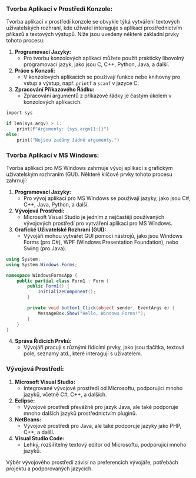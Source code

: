 ### Tvorba Aplikací v Prostředí Konzole:

Tvorba aplikací v prostředí konzole se obvykle týká vytváření textových uživatelských rozhraní, kde uživatel interaguje s aplikací prostřednictvím příkazů a textových výstupů. Níže jsou uvedeny některé základní prvky tohoto procesu:

1. **Programovací Jazyky:**
    - Pro tvorbu konzolových aplikací můžete použít prakticky libovolný programovací jazyk, jako jsou C, C++, Python, Java, a další.
2. **Práce s Konzolí:**
    - V konzolových aplikacích se používají funkce nebo knihovny pro vstup a výstup, např. `printf` a `scanf` v jazyce C.
3. **Zpracování Příkazového Řádku:**
    - Zpracování argumentů z příkazové řádky je častým úkolem v konzolových aplikacích.
   
```c
import sys

if len(sys.argv) > 1:
    print(f"Argumenty: {sys.argv[1:]}")
else:
    print("Nejsou zadány žádné argumenty.")

```

### Tvorba Aplikací v MS Windows:

Tvorba aplikací pro MS Windows zahrnuje vývoj aplikací s grafickým uživatelským rozhraním (GUI). Některé klíčové prvky tohoto procesu zahrnují:

1. **Programovací Jazyky:**
    - Pro vývoj aplikací pro MS Windows se používají jazyky, jako jsou C#, C++, Java, Python, a další.
2. **Vývojová Prostředí:**
    - Microsoft Visual Studio je jedním z nejčastěji používaných vývojových prostředí pro vytváření aplikací pro MS Windows.
3. **Grafické Uživatelské Rozhraní (GUI):**
    - Vývojáři mohou vytvářet GUI pomocí nástrojů, jako jsou Windows Forms (pro C#), WPF (Windows Presentation Foundation), nebo Swing (pro Java).
```c#
using System;
using System.Windows.Forms;

namespace WindowsFormsApp {
    public partial class Form1 : Form {
        public Form1() {
            InitializeComponent();
        }

        private void button1_Click(object sender, EventArgs e) {
            MessageBox.Show("Hello, Windows Forms!");
        }
    }
}

```
4. **Správa Řídících Prvků:**
    - Vývojáři pracují s různými řídícími prvky, jako jsou tlačítka, textová pole, seznamy atd., které interagují s uživatelem.

### Vývojová Prostředí:

1. **Microsoft Visual Studio:**
    - Integrované vývojové prostředí od Microsoftu, podporující mnoho jazyků, včetně C#, C++, a dalších.
2. **Eclipse:**
    - Vývojové prostředí převážně pro jazyk Java, ale také podporuje mnoho dalších jazyků prostřednictvím pluginů.
4. **NetBeans:**
    - Vývojové prostředí pro Java, ale také podporuje jazyky jako PHP, C++, a další.
5. **Visual Studio Code:**
    - Lehký, rozšiřitelný textový editor od Microsoftu, podporující mnoho jazyků.

Výběr vývojového prostředí závisí na preferencích vývojáře, potřebách projektu a podporovaných jazycích.